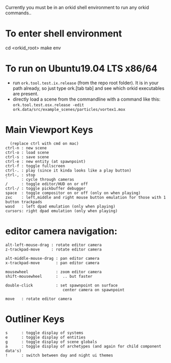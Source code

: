 Currently you must be in an orkid shell environment to run any orkid commands..

To enter shell environment
==========================
cd <orkid_root>
make env

To run on Ubuntu19.04 LTS x86/64
======
* run ```ork.tool.test.ix.release``` (from the repo root folder). It is in your path already, so just type ork.[tab tab] and see which orkid executables are present.
* directly load a scene from the commandline with a command like this:
```ork.tool.test.osx.release -edit ork.data/src/example_scenes/particles/vortex1.mox```

Main Viewport Keys
=============
```
  (replace ctrl with cmd on mac)
ctrl-n : new scene
ctrl-o : load scene
ctrl-s : save scene
ctrl-e : new entity (at spawnpoint)
ctrl-f : toggle fullscreen
ctrl-. : play (since it kinda looks like a play button)
ctrl-, : stop
`      : cycle through cameras
/      : toggle editor/HUD on or off
ctrl-/ : toggle pickbuffer debugger
space  : toggle compositor on or off (only on when playing)
zxc    : left,middle and right mouse button emulation for those with 1 button trackpads
wasd   : left dpad emulation (only when playing)
cursors: right dpad emulation (only when playing)
```
editor camera navigation:
=========================
```
alt-left-mouse-drag : rotate editor camera
z-trackpad-move     : rotate editor camera

alt-middle-mouse-drag : pan editor camera
x-trackpad-move       : pan editor camera

mousewheel            : zoom editor camera
shift-mousewheel      :  .. but faster

double-click          : set spawnpoint on surface
                         center camera on spawnpoint

move   : rotate editor camera 
```

Outliner Keys
=============
```
s      : toggle display of systems
e      : toggle display of entities
g      : toggle display of scene globals
a      : toggle display of archetypes (and again for child component data's)
!      : switch between day and night ui themes
```
